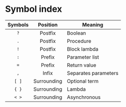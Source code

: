 # Symbol index

| Symbols |  Position   | Meaning              |
| :-----: | :---------: | -------------------- |
|   `?`   |   Postfix   | Boolean              |
|   `.`   |   Postfix   | Procedure            |
|   `!`   |   Postfix   | Block lambda         |
|   `:`   |   Prefix    | Parameter list       |
|   `=`   |   Prefix    | Return value         |
|   `,`   |    Infix    | Separates parameters |
|  `[ ]`  | Surrounding | Optional term        |
|  `{ }`  | Surrounding | Lambda               |
|  `< >`  | Surrounding | Asynchronous         |

